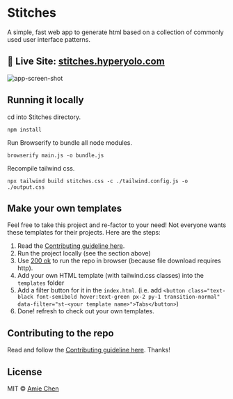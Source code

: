 # Stitches

A simple, fast web app to generate html based on a collection of commonly used user interface patterns.

## 🎏 Live Site: [stitches.hyperyolo.com](https://stitches.hyperyolo.com)

![app-screen-shot](https://cdn-images-1.medium.com/max/2000/1*DqVCpGnXJefwLXFneEHPZg.png)

## Running it locally

cd into Stitches directory.

```
npm install
```

Run Browserify to bundle all node modules.

```
browserify main.js -o bundle.js
```

Recompile tailwind css.

```
npx tailwind build stitches.css -c ./tailwind.config.js -o ./output.css
```

## Make your own templates

Feel free to take this project and re-factor to your need! Not everyone wants these templates for their projects. Here are the steps:

1. Read the [Contributing guideline here](./CONTRIBUTING.md).
2. Run the project locally (see the section above)
3. Use [200 ok](https://chrome.google.com/webstore/detail/web-server-for-chrome/ofhbbkphhbklhfoeikjpcbhemlocgigb?hl=en) to run the repo in browser (because file download requires http).
4. Add your own HTML template (with tailwind.css classes) into the `templates` folder
5. Add a filter button for it in the `index.html`. (i.e. add `<button class="text-black font-semibold hover:text-green px-2 py-1 transition-normal" data-filter="st-<your template name>">Tabs</button>`)
6. Done! refresh to check out your own templates.

## Contributing to the repo

Read and follow the [Contributing guideline here](./CONTRIBUTING.md). Thanks!

## License

MIT © [Amie Chen](https://amie-chen.com)
